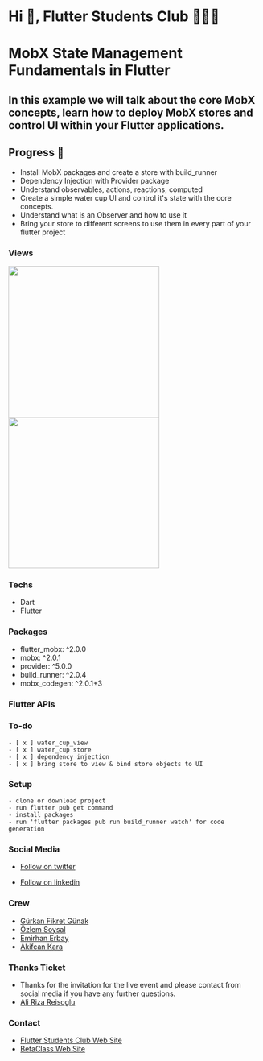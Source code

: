 # Hi 👋, Flutter Students Club 💙💙💙

# MobX State Management Fundamentals in Flutter

## In this example we will talk about the core MobX concepts, learn how to deploy MobX stores and control UI within your Flutter applications.

## Progress 📜

* Install MobX packages and create a store with build_runner
* Dependency Injection with Provider package
* Understand observables, actions, reactions, computed 
* Create a simple water cup UI and control it's state with the core concepts.
* Understand what is an Observer and how to use it
* Bring your store to different screens to use them in every part of your flutter project

### Views
<img src="https://user-images.githubusercontent.com/63356401/122671801-0cea8c00-d1d1-11eb-918c-cc3ef0f0d69a.mp4" width="300">
<img src="https://user-images.githubusercontent.com/63356401/122671859-41f6de80-d1d1-11eb-959e-4ff615626079.png" width="300">




### Techs

- Dart
- Flutter

### Packages

* flutter_mobx: ^2.0.0
* mobx: ^2.0.1
* provider: ^5.0.0
* build_runner: ^2.0.4
* mobx_codegen: ^2.0.1+3

### Flutter APIs

### To-do

    - [ x ] water_cup_view
    - [ x ] water_cup store 
    - [ x ] dependency injection
    - [ x ] bring store to view & bind store objects to UI

### Setup

    - clone or download project
    - run flutter pub get command
    - install packages
    - run 'flutter packages pub run build_runner watch' for code generation

### Social Media

- [Follow on twitter](https://twitter.com/Flutterstudents)

- [Follow on linkedin](https://www.linkedin.com/company/flutterstudentsclub/)


### Crew

- [Gürkan Fikret Günak](https://www.linkedin.com/in/gurkanfikretgunak/)
- [Özlem Soysal](https://www.linkedin.com/in/%C3%B6zlem-soysal-46416683/)
- [Emirhan Erbay](https://www.linkedin.com/in/emirhan-erbay-b812381b4/)
- [Akifcan Kara](https://www.linkedin.com/in/akifcan-kara-63b6091b7/)

### Thanks Ticket

- Thanks for the invitation for the live event and please contact from social media if you have any further questions.
- [Ali Riza Reisoglu](https://twitter.com/Codereis1)





### Contact

- [Flutter Students Club Web Site](wwwflutterstudentsclub.com/)
- [BetaClass Web Site](http://betaclass.online/)
